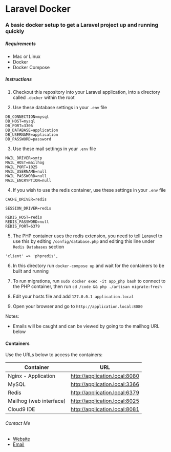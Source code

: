 # Laravel Docker

### A basic docker setup to get a Laravel project up and running quickly

##### Requirements

* Mac or Linux
* Docker
* Docker Compose

##### Instructions

1) Checkout this repository into your Laravel application, into a directory called `.docker` within the root

2) Use these database settings in your `.env` file

```
DB_CONNECTION=mysql
DB_HOST=mysql
DB_PORT=3306
DB_DATABASE=application
DB_USERNAME=application
DB_PASSWORD=password
```

3) Use these mail settings in your `.env` file

```
MAIL_DRIVER=smtp
MAIL_HOST=mailhog
MAIL_PORT=1025
MAIL_USERNAME=null
MAIL_PASSWORD=null
MAIL_ENCRYPTION=null
```

4) If you wish to use the redis container, use these settings in your `.env` file

```
CACHE_DRIVER=redis
```

```
SESSION_DRIVER=redis
```

```
REDIS_HOST=redis
REDIS_PASSWORD=null
REDIS_PORT=6379
```

5) The PHP container uses the redis extension, you need to tell Laravel to use this by editing `/config/database.php` and editing this line under `Redis Databases` section

```
'client' => 'phpredis',
```

6) In this directory run `docker-compose up` and wait for the containers to be built and running

7) To run migrations, run `sudo docker exec -it app_php bash` to connect to the PHP container, then run `cd /code && php ./artisan migrate:fresh`

8) Edit your hosts file and add `127.0.0.1 application.local`

9) Open your browser and go to `http://application.local:8080`

Notes:

* Emails will be caught and can be viewed by going to the mailhog URL below


#### Containers

Use the URLs below to access the containers:

| Container | URL |
| ------ | ------ |
| Nginx - Application | http://application.local:8080 |
| MySQL | http://application.local:3366 |
| Redis | http://application.local:6379 |
| Mailhog (web interface) | http://application.local:8025 |
| Cloud9 IDE | http://application.local:8081 |



###### Contact Me

 * [Website](https://lparkinson.com/)
 * [Email](mailto:mail@lparkinson.com)
